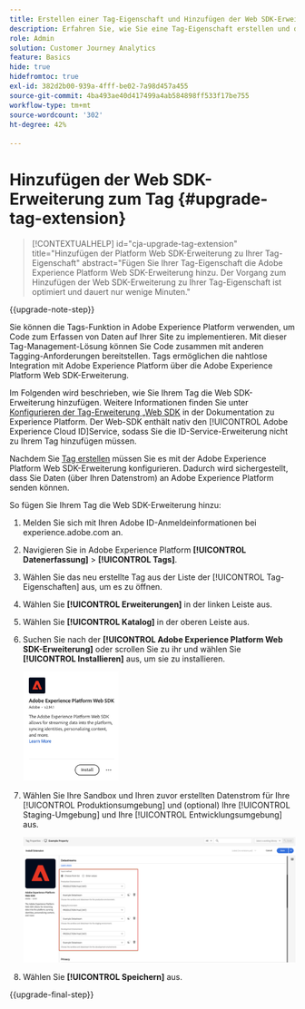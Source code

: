 ```yaml
---
title: Erstellen einer Tag-Eigenschaft und Hinzufügen der Web SDK-Erweiterung
description: Erfahren Sie, wie Sie eine Tag-Eigenschaft erstellen und die Web SDK-Erweiterung hinzufügen
role: Admin
solution: Customer Journey Analytics
feature: Basics
hide: true
hidefromtoc: true
exl-id: 382d2b00-939a-4fff-be02-7a98d457a455
source-git-commit: 4ba493ae40d417499a4ab584898ff533f17be755
workflow-type: tm+mt
source-wordcount: '302'
ht-degree: 42%

---
```


# Hinzufügen der Web SDK-Erweiterung zum Tag {#upgrade-tag-extension}

<!-- markdownlint-disable MD034 -->

>[!CONTEXTUALHELP]
>id="cja-upgrade-tag-extension"
>title="Hinzufügen der Platform Web SDK-Erweiterung zu Ihrer Tag-Eigenschaft"
>abstract="Fügen Sie Ihrer Tag-Eigenschaft die Adobe Experience Platform Web SDK-Erweiterung hinzu. Der Vorgang zum Hinzufügen der Web SDK-Erweiterung zu Ihrer Tag-Eigenschaft ist optimiert und dauert nur wenige Minuten."

<!-- markdownlint-enable MD034 -->

{{upgrade-note-step}}

Sie können die Tags-Funktion in Adobe Experience Platform verwenden, um Code zum Erfassen von Daten auf Ihrer Site zu implementieren. Mit dieser Tag-Management-Lösung können Sie Code zusammen mit anderen Tagging-Anforderungen bereitstellen. Tags ermöglichen die nahtlose Integration mit Adobe Experience Platform über die Adobe Experience Platform Web SDK-Erweiterung.

Im Folgenden wird beschrieben, wie Sie Ihrem Tag die Web SDK-Erweiterung hinzufügen. Weitere Informationen finden Sie unter [Konfigurieren der Tag-Erweiterung „Web SDK](https://experienceleague.adobe.com/en/docs/experience-platform/tags/extensions/client/web-sdk/web-sdk-extension-configuration) in der Dokumentation zu Experience Platform. Der Web-SDK enthält nativ den [!UICONTROL Adobe Experience Cloud ID]Service, sodass Sie die ID-Service-Erweiterung nicht zu Ihrem Tag hinzufügen müssen.

Nachdem Sie [Tag erstellen](/help/getting-started/cja-upgrade/cja-upgrade-tag-property.md) müssen Sie es mit der Adobe Experience Platform Web SDK-Erweiterung konfigurieren. Dadurch wird sichergestellt, dass Sie Daten (über Ihren Datenstrom) an Adobe Experience Platform senden können.

So fügen Sie Ihrem Tag die Web SDK-Erweiterung hinzu:

1. Melden Sie sich mit Ihren Adobe ID-Anmeldeinformationen bei experience.adobe.com an.

1. Navigieren Sie in Adobe Experience Platform **[!UICONTROL Datenerfassung]** > **[!UICONTROL Tags]**.

1. Wählen Sie das neu erstellte Tag aus der Liste der [!UICONTROL Tag-Eigenschaften] aus, um es zu öffnen.

1. Wählen Sie **[!UICONTROL Erweiterungen]** in der linken Leiste aus.

1. Wählen Sie **[!UICONTROL Katalog]** in der oberen Leiste aus.

1. Suchen Sie nach der **[!UICONTROL Adobe Experience Platform Web SDK-Erweiterung]** oder scrollen Sie zu ihr und wählen Sie **[!UICONTROL Installieren]** aus, um sie zu installieren.

   <img src="assets/aepwebsdk-extension.png" width="35%"/>

1. Wählen Sie Ihre Sandbox und Ihren zuvor erstellten Datenstrom für Ihre [!UICONTROL Produktionsumgebung] und (optional) Ihre [!UICONTROL Staging-Umgebung] und Ihre [!UICONTROL Entwicklungsumgebung] aus.

   ![Konfigurieren der AEP Web SDK-Erweiterung](assets/aepwebsk-extension-datastreams.png)

1. Wählen Sie **[!UICONTROL Speichern]** aus.

{{upgrade-final-step}}

